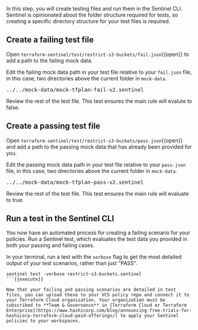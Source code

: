 In this step, you will create testing files and run them in the Sentinel CLI. Sentinel is opinionated about the folder structure required for tests, so creating a specific directory structure for your test files is required.


## Create a failing test file

Open `terraform-sentinel/test/restrict-s3-buckets/fail.json`{{open}} to add a path to the failing mock data.

Edit the failing mock data path in your test file relative to your `fail.json` file, in this case, two directories above the current folder in `mock-data`.

<pre class="file" data-filename="terraform-sentinel/test/restrict-s3-buckets/fail.json" data-target="insert" data-marker="<relative_path_to_failing_mock>">../../mock-data/mock-tfplan-fail-v2.sentinel</pre>

Review the rest of the test file. This test ensures the main rule will evalute to false.

## Create a passing test file

Open `terraform-sentinel/test/restrict-s3-buckets/pass.json`{{open}} and add a path to the passing mock data that has already been provided for you.

Edit the passing mock data path in your test file relative to your `pass.json` file, in this case, two directories above the current folder in `mock-data`.

<pre class="file" data-filename="terraform-sentinel/test/restrict-s3-buckets/pass.json" data-target="insert" data-marker="<relative_path_to_passing_mock>">../../mock-data/mock-tfplan-pass-v2.sentinel</pre>

Review the rest of the test file. This test ensures the main rule will evaluate to true.

## Run a test in the Sentinel CLI

You now have an automated process for creating a failing scenario for your policies. Run a Sentinel test, which evaluates the test data you provided in both your passing and failing cases.

In your terminal, run a test with the `verbose` flag to get the most detailed output of your test scenarios, rather than just "PASS".

```
sentinel test -verbose restrict-s3-buckets.sentinel
```{{execute}}

Now that your failing and passing scenarios are detailed in test files, you can upload these to your VCS policy repo and connect it to your Terraform Cloud organization. Your organization must be subscribed to **Team & Governance** in [Terraform Cloud or Terraform Enterprise](https://www.hashicorp.com/blog/announcing-free-trials-for-hashicorp-terraform-cloud-paid-offerings/) to apply your Sentinel policies to your workspaces.
